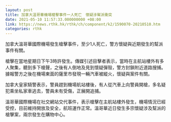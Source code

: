 ```yaml
---
layout: post
title: 加拿大溫哥華機場槍擊事件一人死亡　懷疑涉幫派衝突
date: 2021-05-10 11:57:33.000000000 +08:00
link: https://news.rthk.hk/rthk/ch/component/k2/1590070-20210510.htm
categories: rthk
---
```


加拿大溫哥華國際機場發生槍擊事件，至少1人死亡，警方懷疑與近期發生的幫派事件有關。

槍擊在當地星期日下午3時許發生。傳媒引述目擊者表示，當時在主航站樓外有多人聚集，聽到多下槍聲，之後有人倒地及見到懷疑彈殼，警方封鎖附近道路搜捕。據報警方之後在機場東面的薩里市發現一輛汽車被縱火，懷疑與案件有關。

加拿大皇家騎警表示，警員趕到機場航站樓後，有人從汽車上向警員開槍，多名疑犯乘坐私家車逃去，警員未有受傷，正展開追捕。

溫哥華國際機場在社交網站交代事件，表示槍擊在主航站樓外發生，機場情況已經受控，目前維持開放及安全，航班運作正常。溫哥華近日發生多宗懷疑涉及幫派的槍擊案，兩宗發生在購物中心。
